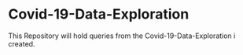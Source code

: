 # Covid-19-Data-Exploration
This Repository will hold queries from the Covid-19-Data-Exploration i created.
